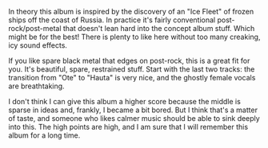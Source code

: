 In theory this album is inspired by the discovery of an "Ice Fleet" of frozen ships off the coast of Russia. In practice it's fairly
conventional post-rock/post-metal that doesn't lean hard into the concept album stuff. Which might be for the best!
There is plenty to like here without too many creaking, icy sound effects.

If you like spare black metal that edges on post-rock, this is a great fit for you. It's beautiful, spare, restrained stuff. Start
with the last two tracks: the transition from "Ote" to "Hauta" is very nice, and the ghostly female vocals are breathtaking.

I don't think I can give this album a higher score because the middle is sparse in ideas and, frankly, I became a bit bored. But I think
that's a matter of taste, and someone who likes calmer music should be able to sink deeply into this. The high points are high, and
I am sure that I will remember this album for a long time.
